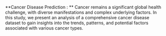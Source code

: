 **Cancer Disease Prediction : ** 
Cancer remains a significant global health challenge, with diverse manifestations and complex underlying factors. In this study, we present an analysis of a comprehensive cancer disease dataset to gain insights into the trends, patterns, and potential factors associated with various cancer types.
